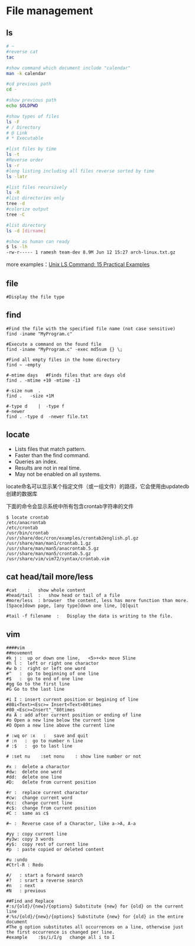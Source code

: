 # File management



## ls

```bash
# ~
#reverse cat
tac

#show command which document include "calendar" 
man -k calendar

#cd previous path
cd -             

#show previous path  
echo $OLDPWD       

#show types of files
ls -F
# / Directory
# @ Link
# * Executable

#list files by time 
ls -t 
#Reverse order
ls -r
#long listing including all files reverse sorted by time
ls -latr

#list files recursively
ls -R
#list directories only
tree -d 
#colorize output
tree -C

#list directory 
ls -d [dirname]

#show as human can ready
$ ls -lh
-rw-r----- 1 ramesh team-dev 8.9M Jun 12 15:27 arch-linux.txt.gz
```

more examples：[Unix LS Command: 15 Practical Examples](http://www.thegeekstuff.com/2009/07/linux-ls-command-examples/)

## file

```text
#Display the file type
```

## find 

```text
#Find the file with the specified file name (not case sensitive)
find -iname "MyProgram.c" 

#Execute a command on the found file
find -iname "MyProgram.c" -exec md5sum {} \; 

#Find all empty files in the home directory
find ~ -empty

#-mtime days   #Finds files that are days old
find . -mtime +10 -mtime -13

#-size num  .    
find .   -size +1M

#-type d    |  -type f
#-newer
find . -type d  -newer file.txt
```

## locate

* Lists files that match pattern. 
* Faster than the find command. 
* Queries an index. 
* Results are not in real time. 
* May not be enabled on all systems.

locate命名可以显示某个指定文件（或一组文件）的路径，它会使用由updatedb创建的数据库

下面的命令会显示系统中所有包含crontab字符串的文件

```text
$ locate crontab
/etc/anacrontab
/etc/crontab
/usr/bin/crontab
/usr/share/doc/cron/examples/crontab2english.pl.gz
/usr/share/man/man1/crontab.1.gz
/usr/share/man/man5/anacrontab.5.gz
/usr/share/man/man5/crontab.5.gz
/usr/share/vim/vim72/syntax/crontab.vim
```

## cat head/tail more/less

```text
#cat    :   show whole content
#head/tail  :   show head or tail of a file
#more/less  : browser  the content, less has more function than more.[Space]down page, [any type]down one line, [Q]quit

#tail -f filename  :   Display the data is writing to the file.
```

## vim

```text
####vim
##movement
#k j :  up or down one line,   <5>+<k> move 5line 
#h l :  left or right one charactor
#w b :  right or left one word
#^   :  go to beginning of one line
#$   :  go to end of one line
#gg Go to the first line
#G Go to the last line

#i I : insert current position or begining of line
#80i<Text><Esc>= Insert<Text>80times
#80_<Esc>=Insert"_"80times
#a A : add after current position or ending of line
#o Open a new line below the current line
#O Open a new line above the current line

# :wq or :x   :   save and quit
# :n   :  go to number n line
# :$   :  go to last line

# :set nu    :set nonu    : show line number or not 

#x :  delete a charactor
#dw:  delete one word
#dd:  delete one line
#D:   delete from current position

#r :  replace current charactor
#cw:  change current word
#cc:  change current line
#c$:  change from current position
#C :  same as c$

#~ :  Reverse case of a Charactor, like a->A, A-a

#yy : copy current line
#y3w: copy 3 words
#y$:  copy rest of current line
#p  : paste copied or deleted content 

#u :undo
#Ctrl-R : Redo

#/   : start a forward search
#?   : srart a reverse search
#n   : next 
#N   : previous

##Find and Replace
#:s/{old}/{new}/{options} Substitute {new} for {old} on the current line
#:%s/{old}/{new}/{options} Substitute {new} for {old} in the entire document
#The g option substitutes all occurrences on a line, otherwise just the first occurrence is changed per line.
#example    :$s/i/I/g   change all i to I
```





